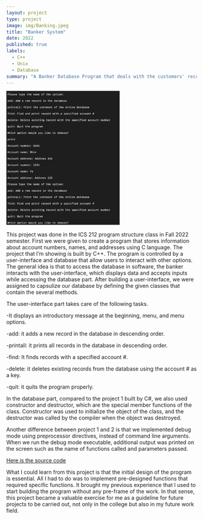```yaml
---
layout: project
type: project
image: img/Banking.jpeg
title: "Banker System"
date: 2022
published: true
labels:
  - C++
  - Unix
  - Database
summary: "A Banker Database Program that deals with the customers' records and stores them in the database, completed in ICS212."
---
```


<img width="300px" src="../img/Banker.jpeg">

This project was done in the ICS 212 program structure class in Fall 2022 semester. First we were given to create a program that stores information about account numbers, names, and addresses using C language. The project that I’m showing is built by C++. The program is controlled by a user-interface and database that allow users to interact with other options. The general idea is that to access the database in software, the banker interacts with the user-interface, which displays data and accepts inputs while accessing the database part. After building a user-interface, we were assigned to capsulize our database by defining the given classes that contain the several methods.


The user-interface part takes care of the following tasks.

-It displays an introductory message at the beginning, menu, and menu options.

-add: it adds a new record in the database in descending order.

-printall: it prints all records in the database in descending order.

-find: It finds records with a specified account #.

-delete: it deletes existing records from the database using the account # as a key.

-quit: it quits the program properly.


In the database part, compared to the project 1 built by C#, we also used constructor and destructor, which are the special member functions of the class. Constructor was used to initialize the object of the class, and the destructor was called by the compiler when the object was destroyed.

Another difference between project 1 and 2 is that we implemented debug mode using preprocessor directives, instead of command line arguments. When we run the debug mode executable, additional output was printed on the screen such as the name of functions called and parameters passed. 

[Here is the source code](https://github.com/YeeunS/YeeunS.github.io/tree/main/projects/Banker)

What I could learn from this project is that the initial design of the program is essential. All I had to do was to implement pre-designed functions that required specific functions. It brought my previous experience that I used to start building the program without any pre-frame of the work. In that sense, this project became a valuable exercise for me as a guideline for future projects to be carried out, not only in the college but also in my future work field. 

